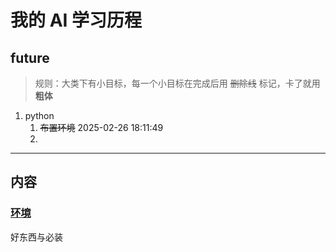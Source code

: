 # 我的 AI 学习历程 

## future

>规则：大类下有小目标，每一个小目标在完成后用 ~~删除线~~ 标记，卡了就用 **粗体**

1. python
    1. ~~布置环境~~ 2025-02-26 18:11:49
    1.  
___
## 内容

### [环境](ev\env.md)

好东西与必装